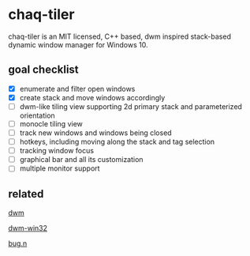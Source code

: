 # chaq-tiler

chaq-tiler is an MIT licensed, C++ based, dwm inspired stack-based dynamic window manager for Windows 10.

## goal checklist
- [X] enumerate and filter open windows
- [X] create stack and move windows accordingly
- [ ] dwm-like tiling view supporting 2d primary stack and parameterized orientation
- [ ] monocle tiling view
- [ ] track new windows and windows being closed
- [ ] hotkeys, including moving along the stack and tag selection
- [ ] tracking window focus
- [ ] graphical bar and all its customization
- [ ] multiple monitor support

## related

[dwm](https://dwm.suckless.org/)

[dwm-win32](https://www.brain-dump.org/projects/dwm-win32/)

[bug.n](https://github.com/fuhsjr00/bug.n)
